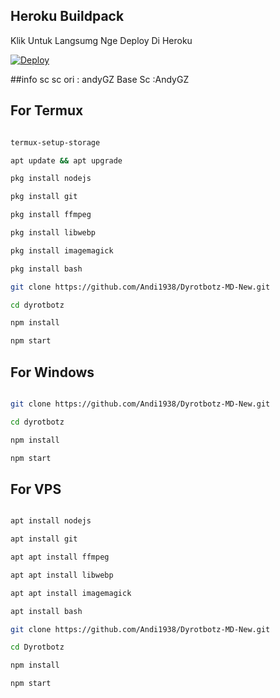 ## Heroku Buildpack

Klik Untuk Langsumg Nge Deploy Di Heroku

[![Deploy](https://www.herokucdn.com/deploy/button.svg)](https://heroku.com/deploy?template=https://github.com/Andi1938/Dyrotbotz-MD-New.git)

##info sc 
sc ori : andyGZ 
Base Sc :AndyGZ
## For Termux

```bash

termux-setup-storage

apt update && apt upgrade

pkg install nodejs

pkg install git 

pkg install ffmpeg

pkg install libwebp 

pkg install imagemagick

pkg install bash

git clone https://github.com/Andi1938/Dyrotbotz-MD-New.git

cd dyrotbotz

npm install

npm start

```

## For Windows

```bash

git clone https://github.com/Andi1938/Dyrotbotz-MD-New.git

cd dyrotbotz

npm install

npm start

```

## For VPS

```bash

apt install nodejs 

apt install git 

apt apt install ffmpeg 

apt apt install libwebp 

apt apt install imagemagick

apt install bash

git clone https://github.com/Andi1938/Dyrotbotz-MD-New.git

cd Dyrotbotz

npm install

npm start

```
 

